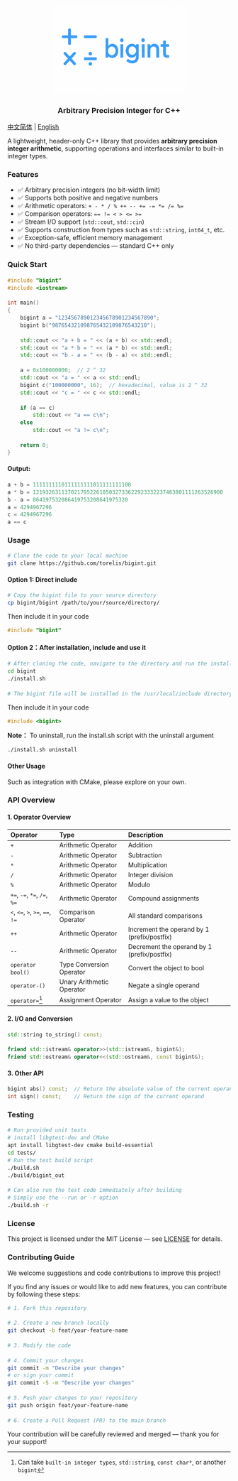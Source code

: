 <p align="center">
  <img src="logo.png" alt="bigint logo" width="300"/>
</p>
<h3 align="center">Arbitrary Precision Integer for C++</h3>

[中文简体](README.md) | [English](README_en.md)

A lightweight, header-only C++ library that provides **arbitrary precision integer arithmetic**, supporting operations and interfaces similar to built-in integer types.

### Features
- ✅ Arbitrary precision integers (no bit-width limit)
- ✅ Supports both positive and negative numbers
- ✅ Arithmetic operators: `+ - * / % ++ -- += -= *= /= %=`
- ✅ Comparison operators: `== != < > <= >=`
- ✅ Stream I/O support (`std::cout`, `std::cin`)
- ✅ Supports construction from types such as `std::string`, `int64_t`, etc.
- ✅ Exception-safe, efficient memory management
- ✅ No third-party dependencies — standard C++ only

### Quick Start
```cpp
#include "bigint"
#include <iostream>

int main()
{
    bigint a = "123456789012345678901234567890";
    bigint b("987654321098765432109876543210");

    std::cout << "a + b = " << (a + b) << std::endl;
    std::cout << "a * b = " << (a * b) << std::endl;
    std::cout << "b - a = " << (b - a) << std::endl;

    a = 0x100000000;  // 2 ^ 32
    std::cout << "a = " << a << std::endl;
    bigint c("100000000", 16);  // hexadecimal, value is 2 ^ 32
    std::cout << "c = " << c << std::endl;

    if (a == c)
        std::cout << "a == c\n";
    else
        std::cout << "a != c\n";

    return 0;
}
```

#### Output:
```cpp
a + b = 1111111110111111111011111111100
a * b = 121932631137021795226185032733622923332237463801111263526900
b - a = 864197532086419753208641975320
a = 4294967296
c = 4294967296
a == c
```

### Usage
```bash
# Clone the code to your local machine
git clone https://github.com/torelis/bigint.git
```

#### Option 1: Direct include
```bash
# Copy the bigint file to your source directory
cp bigint/bigint /path/to/your/source/directory/
```

Then include it in your code
```cpp
#include "bigint"
```

#### Option 2：After installation, include and use it
```bash
# After cloning the code, navigate to the directory and run the install.sh script
cd bigint
./install.sh

# The bigint file will be installed in the /usr/local/include directory
```

Then include it in your code
```cpp
#include <bigint>
```

**Note：** To uninstall, run the install.sh script with the uninstall argument
```bash
./install.sh uninstall
```

#### Other Usage
Such as integration with CMake, please explore on your own.

### API Overview
#### 1. Operator Overview
| Operator | Type | Description |
|:----------|:----------|:----------|
| `+` | Arithmetic Operator | Addition |
| `-` | Arithmetic Operator | Subtraction |
| `*` | Arithmetic Operator | Multiplication |
| `/` | Arithmetic Operator | Integer division |
| `%` | Arithmetic Operator | Modulo |
| `+=`, `-=`, `*=`, `/=`, `%=` | Arithmetic Operator | Compound assignments |
| `<`, `<=`, `>`, `>=`, `==`, `!=` | Comparison Operator | All standard comparisons |
| `++` | Arithmetic Operator | Increment the operand by 1 (prefix/postfix) |
| `--` | Arithmetic Operator | Decrement the operand by 1 (prefix/postfix) |
| `operator bool()` | Type Conversion Operator | Convert the object to bool |
| `operator-()` | Unary Arithmetic Operator | Negate a single operand |
| `operator=`[^1] | Assignment Operator | Assign a value to the object |

[^1]: Can take `built-in integer types`, `std::string`, `const char*`, or another `bigint`

#### 2. I/O and Conversion
```cpp
std::string to_string() const;

friend std::istream& operator>>(std::istream&, bigint&);
friend std::ostream& operator<<(std::ostream&, const bigint&);
```

#### 3. Other API
```cpp
bigint abs() const;  // Return the absolute value of the current operand
int sign() const;    // Return the sign of the current operand
```

### Testing
```bash
# Run provided unit tests
# install libgtest-dev and CMake
apt install libgtest-dev cmake build-essential
cd tests/
# Run the test build script
./build.sh
./build/bigint_out

# Can also run the test code immediately after building
# Simply use the --run or -r option
./build.sh -r
```

### License
This project is licensed under the MIT License — see [LICENSE](LICENSE) for details.

### Contributing Guide
We welcome suggestions and code contributions to improve this project!

If you find any issues or would like to add new features, you can contribute by following these steps:
```bash
# 1. Fork this repository

# 2. Create a new branch locally
git checkout -b feat/your-feature-name

# 3. Modify the code

# 4. Commit your changes
git commit -m "Describe your changes"
# or sign your commit
git commit -S -m "Describe your changes"

# 5. Push your changes to your repository
git push origin feat/your-feature-name

# 6. Create a Pull Request (PR) to the main branch
```
Your contribution will be carefully reviewed and merged — thank you for your support!
